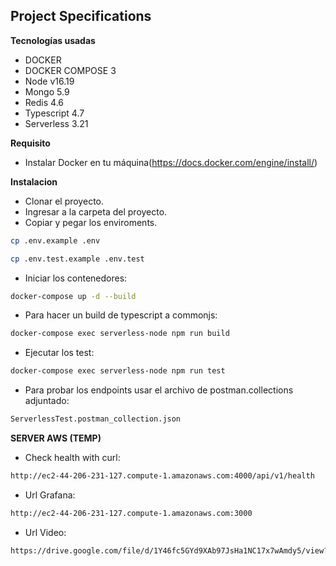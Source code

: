 ## Project Specifications

**Tecnologías usadas**
- DOCKER
- DOCKER COMPOSE 3
- Node v16.19
- Mongo 5.9
- Redis 4.6
- Typescript 4.7
- Serverless 3.21

**Requisito**

- Instalar Docker en tu máquina(https://docs.docker.com/engine/install/)

**Instalacion**
- Clonar el proyecto. 
- Ingresar a la carpeta del proyecto.
- Copiar y pegar los enviroments.
```bash
cp .env.example .env
```
```bash
cp .env.test.example .env.test
```
- Iniciar los contenedores:
```bash
docker-compose up -d --build
```
- Para hacer un build de typescript a commonjs:
```bash
docker-compose exec serverless-node npm run build
```
- Ejecutar los test:
```bash
docker-compose exec serverless-node npm run test
```
- Para probar los endpoints usar el archivo de postman.collections adjuntado:
```bash
ServerlessTest.postman_collection.json
```

**SERVER AWS (TEMP)**

- Check health with curl:
```bash
http://ec2-44-206-231-127.compute-1.amazonaws.com:4000/api/v1/health
```
- Url Grafana:
```bash
http://ec2-44-206-231-127.compute-1.amazonaws.com:3000
```
- Url Video:
```bash
https://drive.google.com/file/d/1Y46fc5GYd9XAb97JsHa1NC17x7wAmdy5/view?usp=sharing
```
